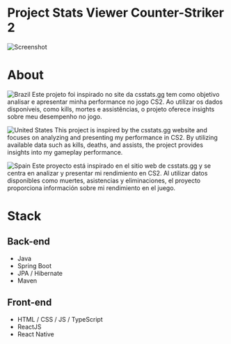 # Project Stats Viewer Counter-Striker 2
![Screenshot ](https://github.com/GustavoFerMartins/CS2/assets/60547697/3b1adb43-3dfc-440b-a8f2-d4693910c7d4)
# About
![Brazil](https://raw.githubusercontent.com/stevenrskelton/flag-icon/master/png/16/country-4x3/br.png "Brazil")
Este projeto foi inspirado no site da csstats.gg tem como objetivo analisar e apresentar minha performance no jogo CS2. Ao utilizar os dados disponíveis, como kills, mortes e assistências, o projeto oferece insights sobre meu desempenho no jogo.

![United States](https://raw.githubusercontent.com/stevenrskelton/flag-icon/master/png/16/country-4x3/us.png "United States")
This project is inspired by the csstats.gg website and focuses on analyzing and presenting my performance in CS2. By utilizing available data such as kills, deaths, and assists, the project provides insights into my gameplay performance.

![Spain](https://raw.githubusercontent.com/stevenrskelton/flag-icon/master/png/16/country-4x3/es.png "Spain")
Este proyecto está inspirado en el sitio web de csstats.gg y se centra en analizar y presentar mi rendimiento en CS2. Al utilizar datos disponibles como muertes, asistencias y eliminaciones, el proyecto proporciona información sobre mi rendimiento en el juego.

# Stack
## Back-end
- Java
- Spring Boot
- JPA / Hibernate
- Maven

## Front-end
- HTML / CSS / JS / TypeScript
- ReactJS
- React Native
  

